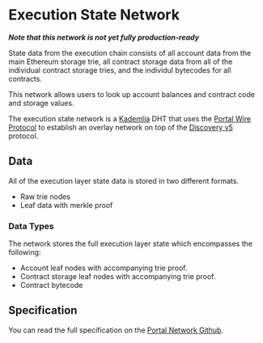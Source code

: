 # Execution State Network

***Note that this network is not yet fully production-ready***

State data from the execution chain consists of all account data from the main Ethereum storage trie, all contract storage data from all of the individual contract storage tries, and the individul bytecodes for all contracts.

This network allows users to look up account balances and contract code and storage values.

The execution state network is a [Kademlia](../kademlia.mdx) DHT that uses the [Portal Wire Protocol](./portal-wire-protocol.md) to establish an overlay network on top of the [Discovery v5](../discovery.mdx) protocol.


## Data

All of the execution layer state data is stored in two different formats.

- Raw trie nodes
- Leaf data with merkle proof

### Data Types

The network stores the full execution layer state which encompasses the following:

- Account leaf nodes with accompanying trie proof.
- Contract storage leaf nodes with accompanying trie proof.
- Contract bytecode


## Specification

You can read the full specification on the [Portal Network Github](https://github.com/ethereum/portal-network-specs/blob/master/state-network.md).
